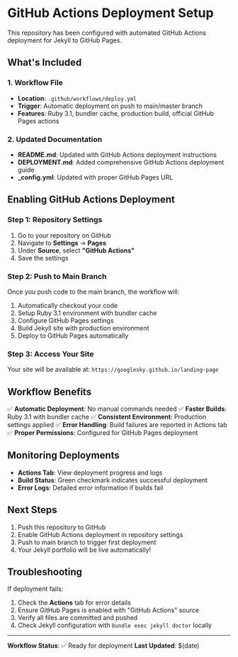 # GitHub Actions Deployment Setup

This repository has been configured with automated GitHub Actions deployment for Jekyll to GitHub Pages.

## What's Included

### 1. Workflow File
- **Location**: `.github/workflows/deploy.yml`
- **Trigger**: Automatic deployment on push to main/master branch
- **Features**: Ruby 3.1, bundler cache, production build, official GitHub Pages actions

### 2. Updated Documentation
- **README.md**: Updated with GitHub Actions deployment instructions
- **DEPLOYMENT.md**: Added comprehensive GitHub Actions deployment guide
- **_config.yml**: Updated with proper GitHub Pages URL

## Enabling GitHub Actions Deployment

### Step 1: Repository Settings
1. Go to your repository on GitHub
2. Navigate to **Settings** → **Pages**
3. Under **Source**, select **"GitHub Actions"**
4. Save the settings

### Step 2: Push to Main Branch
Once you push code to the main branch, the workflow will:
1. Automatically checkout your code
2. Setup Ruby 3.1 environment with bundler cache
3. Configure GitHub Pages settings
4. Build Jekyll site with production environment
5. Deploy to GitHub Pages automatically

### Step 3: Access Your Site
Your site will be available at: `https://googlesky.github.io/landing-page`

## Workflow Benefits

✅ **Automatic Deployment**: No manual commands needed
✅ **Faster Builds**: Ruby 3.1 with bundler cache
✅ **Consistent Environment**: Production settings applied
✅ **Error Handling**: Build failures are reported in Actions tab
✅ **Proper Permissions**: Configured for GitHub Pages deployment

## Monitoring Deployments

- **Actions Tab**: View deployment progress and logs
- **Build Status**: Green checkmark indicates successful deployment
- **Error Logs**: Detailed error information if builds fail

## Next Steps

1. Push this repository to GitHub
2. Enable GitHub Actions deployment in repository settings
3. Push to main branch to trigger first deployment
4. Your Jekyll portfolio will be live automatically!

## Troubleshooting

If deployment fails:
1. Check the **Actions** tab for error details
2. Ensure GitHub Pages is enabled with "GitHub Actions" source
3. Verify all files are committed and pushed
4. Check Jekyll configuration with `bundle exec jekyll doctor` locally

---

**Workflow Status**: ✅ Ready for deployment
**Last Updated**: $(date)